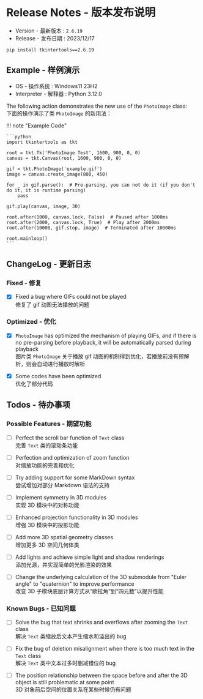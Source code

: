 # Release Notes - 版本发布说明

-   Version - 最新版本 : `2.6.19`
-   Release - 发布日期 : 2023/12/17

```
pip install tkintertools==2.6.19
```

## Example - 样例演示

-   OS - 操作系统 : Windows11 23H2
-   Interpreter - 解释器 : Python 3.12.0

The following action demonstrates the new use of the `PhotoImage` class:  
下面的操作演示了类 `PhotoImage` 的新用法：

!!! note "Example Code"

    ```python
    import tkintertools as tkt

    root = tkt.Tk('PhotoImage Test', 1600, 900, 0, 0)
    canvas = tkt.Canvas(root, 1600, 900, 0, 0)

    gif = tkt.PhotoImage('example.gif')
    image = canvas.create_image(800, 450)

    for _ in gif.parse():  # Pre-parsing, you can not do it (if you don't do it, it is runtime parsing)
        pass

    gif.play(canvas, image, 30)

    root.after(1000, canvas.lock, False)  # Paused after 1000ms
    root.after(2000, canvas.lock, True)  # Play after 2000ms
    root.after(10000, gif.stop, image)  # Terminated after 10000ms

    root.mainloop()
    ```

## ChangeLog - 更新日志

### Fixed - 修复

-   [x] Fixed a bug where GIFs could not be played  
        修复了 gif 动图无法播放的问题

### Optimized - 优化

-   [x] `PhotoImage` has optimized the mechanism of playing GIFs, and if there is no pre-parsing before playback, it will be automatically parsed during playback  
        图片类 `PhotoImage` 关于播放 gif 动图的机制得到优化，若播放前没有预解析，则会自动进行播放时解析

-   [x] Some codes have been optimized  
        优化了部分代码

## Todos - 待办事项

### Possible Features - 期望功能

-   [ ] Perfect the scroll bar function of `Text` class  
        完善 `Text` 类的滚动条功能

-   [ ] Perfection and optimization of zoom function  
        对缩放功能的完善和优化

-   [ ] Try adding support for some MarkDown syntax  
        尝试增加对部分 Markdown 语法的支持

-   [ ] Implement symmetry in 3D modules  
        实现 3D 模块中的对称功能

-   [ ] Enhanced projection functionality in 3D modules  
        增强 3D 模块中的投影功能

-   [ ] Add more 3D spatial geometry classes  
        增加更多 3D 空间几何体类

-   [ ] Add lights and achieve simple light and shadow renderings  
        添加光源，并实现简单的光影渲染的效果

-   [ ] Change the underlying calculation of the 3D submodule from "Euler angle" to "quaternion" to improve performance  
        改变 3D 子模块底层计算方式从“欧拉角”到“四元数”以提升性能

### Known Bugs - 已知问题

-   [ ] Solve the bug that text shrinks and overflows after zooming the `Text` class  
        解决 `Text` 类缩放后文本产生缩水和溢出的 bug

-   [ ] Fix the bug of deletion misalignment when there is too much text in the `Text` class  
        解决 `Text` 类中文本过多时删减错位的 bug

-   [ ] The position relationship between the space before and after the 3D object is still problematic at some point  
        3D 对象前后空间的位置关系在某些时候仍有问题
